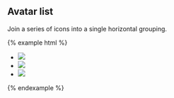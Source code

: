## Avatar list

Join a series of icons into a single horizontal grouping.

{% example html %}
<ul class="avatar-list">
  <li class="avatar-list-item">
    <img class="img-circle" src="{{ site.baseurl }}/assets/img/avatar-dhg.png">
  </li>
  <li class="avatar-list-item">
    <img class="img-circle" src="{{ site.baseurl }}/assets/img/avatar-mdo.png">
  </li>
  <li class="avatar-list-item">
    <img class="img-circle" src="{{ site.baseurl }}/assets/img/avatar-fat.jpg">
  </li>
</ul>
{% endexample %}
